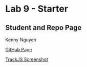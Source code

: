 # Lab 9 - Starter

## Student and Repo Page

Kenny Nguyen

[GitHub Page](https://kennyn-ucsd.github.io/Lab9_Starter/)

[TrackJS Screenshot](https://github.com/KennyN-UCSD/Lab9_Starter/blob/main/trackjs.png)
